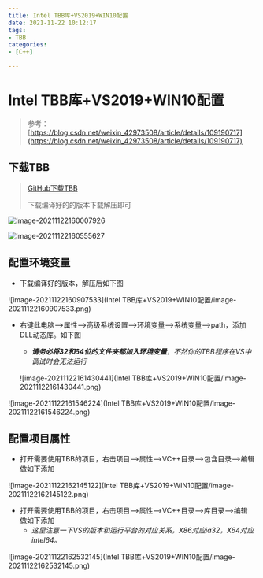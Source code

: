 ```yaml
---
title: Intel TBB库+VS2019+WIN10配置
date: 2021-11-22 10:12:17
tags:
- TBB
categories:
- [C++]

---
```




#  Intel TBB库+VS2019+WIN10配置

> 参考：[https://blog.csdn.net/weixin_42973508/article/details/109190717](https://blog.csdn.net/weixin_42973508/article/details/109190717)



##  下载TBB

> [GitHub下载TBB](https://github.com/oneapi-src/oneTBB)
>
> 下载编译好的的版本下载解压即可

![image-20211122160007926](C:\Users\Chuckie\AppData\Roaming\Typora\typora-user-images\image-20211122160007926.png)

![image-20211122160555627](C:\Users\Chuckie\AppData\Roaming\Typora\typora-user-images\image-20211122160555627.png)

##  配置环境变量

* 下载编译好的版本，解压后如下图

![image-20211122160907533](Intel TBB库+VS2019+WIN10配置/image-20211122160907533.png)

* 右键此电脑-->属性-->高级系统设置-->环境变量-->系统变量-->path，添加DLL动态库。如下图

  * ***请务必将32和64位的文件夹都加入环境变量**，不然你的TBB程序在VS中调试时会无法运行*

  ![image-20211122161430441](Intel TBB库+VS2019+WIN10配置/image-20211122161430441.png)

![image-20211122161546224](Intel TBB库+VS2019+WIN10配置/image-20211122161546224.png)

##  配置项目属性

* 打开需要使用TBB的项目，右击项目-->属性-->VC++目录-->包含目录-->编辑  做如下添加

![image-20211122162145122](Intel TBB库+VS2019+WIN10配置/image-20211122162145122.png)

* 打开需要使用TBB的项目，右击项目-->属性-->VC++目录-->库目录-->编辑  做如下添加
  * *这里注意一下VS的版本和运行平台的对应关系，X86对应ia32，X64对应intel64。*

![image-20211122162532145](Intel TBB库+VS2019+WIN10配置/image-20211122162532145.png)

